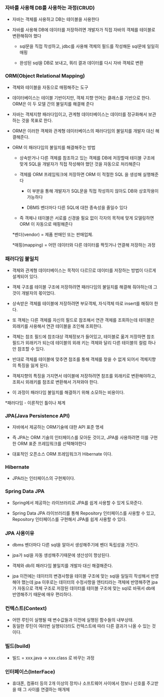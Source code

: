 ### 자바를 사용해 DB를 사용하는 과정(CRUD)

* 자바는 객체를 사용하고 DB는 테이블을 사용한다

* 자바를 사용해 DB에 데이터를 저장하려면 개발자가 직접 자바의 객체를 테이블로 변환해줘야 했다

  - sql문을 직접 작성하고, jdbc를 사용해 객체의 필드를 작성해둔 sql문에 일일히 매핑
 
  - 완성된 sql을 DB로 보내고, 쿼리 결과 데이터를 다시 자바 객체로 변환   


### ORM(Object Relational Mapping)

*   객체와 테이블을 자동으로 매핑해주는 도구

  - 데이터베이스는 테이블 기반이지만, 객체 지향 언어는 클래스를 기반으로 한다. ORM은 이 두 모델 간의 불일치를 해결해 준다
   
  - 자바는 객체지향 패러다임이고, 관계형 데이터베이스는 데이터를 정규화해서 보관하는 것을 목표로 한다.
  
  - ORM은 이러한 객체와 관계형 데이터베이스의 패러다임의 불일치를 개발자 대신 해결해준다.

* ORM 이 패러다임의 불일치를 해결해주는 방법

  - 상속받거나 다른 객체를 참조하고 있는 객체를 DB에 저장할때 테이블 구조에 맞게 SQL을 개발자가 직접 작성해야 했던 것을 자동으로 처리해준다
  
  - 객체를 ORM 프레임워크에 저장하면 ORM 이 적절한 SQL 을 생성해 실행해준다
 
    - 이 부분을 통해 개발자가 SQL문을 직접 작성하지 않아도 DB와 상호작용이 가능하다
   
    - DBMS 벤더마다 다른 SQL에 대한 종속성을 줄일수 있다
  
  - 즉 객체나 테이블은 서로를 신경쓸 필요 없이 각자의 목적에 맞게 모델링하면 ORM 이 자동으로 매핑해준다 
    
  *벤더(vendor) = 제품 판매인 또는 판매업체.

  *매핑(mapping) = 어떤 데이터와 다른 데이터를 짝짓거나 연결해 저장하는 과정

### 패러다임 불일치

* 객체와 관계형 데이터베이스는 목적이 다르므로 데이터를 저장하는 방법이 다르게 설계되어 있다.

* 객체 구조를 테이블 구조에 저장하려면 패러다임의 불일치를 해결해 줘야하는데 그것이 개발자의 몫이었다.

* 상속받은 객체를 테이블에 저장하려면 부모객체, 자식객체 따로 insert를 해줘야 한다.

* 또 객체는 다른 객체를 자신의 필드로 참조해서 연관 객체를 조회하는데 테이블은 외래키를 사용해서 연관 테이블을 조인해 조회한다.

* 객체는 참조 필드에 참조대상 객체정보가 들어있고, 테이블로 옮겨 저장하면 참조 필드가 외래키가 되는데 테이블의 외래 키는 객체와 달리 다른 테이블의 컬럼 하나만 참조할 수 있다.

* 반대로 객체를 테이블에 맞추면 참조를 통해 객체를 찾을 수 없게 되어서 객체지향의 특징을 잃게 된다.

* 객체지향의 특징을 가지면서 테이블에 저장하려면 참조를 외래키로 변환해야하고, 조회시 외래키를 참조로 변환해서 가져와야 한다.

* 이 과정이 패러다임 불일치를 해결하기 위해 소모하는 비용이다.

*패러다임 - 이론적인 틀이나 체계

### JPA(Java Persistence API)

*   자바에서 제공하는 ORM기술에 대한 API 표준 명세

*   즉 JPA는 ORM 기술의 인터페이스를 모아둔 것이고, JPA를 사용하려면 이를 구현한 ORM 표준 프레임워크를 선택해야한다

*   대표적인 오픈소스 ORM 프레임워크가 Hibernate 이다.

### Hibernate

* JPA라는 인터페이스의 구현체이다.

### Spring Data JPA

* Spring에서 제공하는 라이브러리로 JPA를 쉽게 사용할 수 있게 도와준다.

* Spring Data JPA 라이브러리를 통해 Repository 인터페이스를 사용할 수 있고, Repository 인터페이스를 구현해서 JPA를 쉽게 사용할 수 있다. 

### JPA 사용이유

* dbms 벤더마다 다른 sql을 알아서 생성해주기에 벤더 독립성을 가진다.

* jpa가 sql을 자동 생성해주기때문에 생산성이 향상된다.

* 객체와 db의 패러다임 불일치를 개발자 대신 해결해준다.

* jpa 이전에는 데이터의 변경사항을 테이블 구조에 맞는 sql을 일일히 작성해서 반영해야 했는데 jpa 이후로는 데이터의 수정사항을 엔티티라는 객체에 반영해주면 jpa가 자동으로 객체 구조로 저장된 데이터를 테이블 구조에 맞는 sql로 바꿔서 db에 반영해주기 때문에 매우 편리하다.


### 컨텍스트(Context)

-   어떤 루틴이 실행될 때 변수값들과 이전에 실행된 함수들의 내부상태.
-   동일한 루틴이 여러번 실행되더라도 컨텍스트에 따라 다른 결과가 나올 수 있는 것이다.

### 빌드(build)

* 빌드 = xxx.java -> xxx.class 로 바꾸는 과정

### 인터페이스(InterFace)

* 휴대폰, 컴퓨터 등의 2개 이상의 장치나 소프트웨어 사이에서 정보나 신호를 주고받을 때 그 사이를 연결하는 매개체
